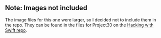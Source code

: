 ## Note: Images not included

The image files for this one were larger, so I decided not to include them in the repo.
They can be found in the files for Project30 on the [Hacking with Swift repo](https://github.com/twostraws/HackingWithSwift/tree/main/Classic/project30-files). 
